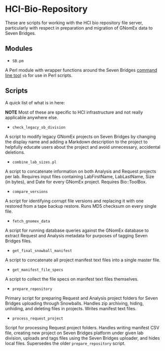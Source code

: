 # HCI-Bio-Repository

These are scripts for working with the HCI bio repository file server, particularly 
with respect in preparation and migration of GNomEx data to Seven Bridges. 

## Modules

- `SB.pm`

A Perl module with wrapper functions around the Seven Bridges 
[command line tool](https://docs.sevenbridges.com/docs/command-line-interface) `sb` 
for use in Perl scripts. 

## Scripts

A quick list of what is in here:

**NOTE** Most of these are specific to HCI infrastructure and not really applicable 
anywhere else.

- `check_legacy_sb_division`

A script to modify legacy GNomEx projects on Seven Bridges by changing the display 
name and adding a Markdown description to the project to helpfully educate users 
about the project and avoid unnecessary, accidental deletions.

- `combine_lab_sizes.pl`

A script to concatenate information on both Analysis and Request projects per lab. 
Requires input files containing LabFirstName, LabLastName, Size (in bytes), and 
Date for every GNomEx project. Requires Bio::ToolBox.

- `compare_versions`

A script for identifying corrupt file versions and replacing it with one restored from 
a tape backup restore. Runs MD5 checksum on every single file.

- `fetch_gnomex_data`

A script for running database queries against the GNomEx database to extract Request 
and Analysis metadata for purposes of tagging Seven Bridges files.

- `get_final_snowball_manifest`

A script to concatenate all project manifest text files into a single master file.

- `get_manifest_file_specs`

A script to collect the file specs on manifest text files themselves.

- `prepare_repository`

Primary script for preparing Request and Analysis project folders for Seven Bridges 
uploading through Snowballs. Handles zip archiving, hiding, unhiding, and deleting 
files in projects. Writes manifest text files.

- `process_request_project`

Script for processing Request project folders. Handles writing manifest CSV file, 
creating new project on Seven Bridges platform under given lab division, uploads and 
tags files using the Seven Bridges uploader, and hides local files. Supersedes the 
older `prepare_repository` script.


